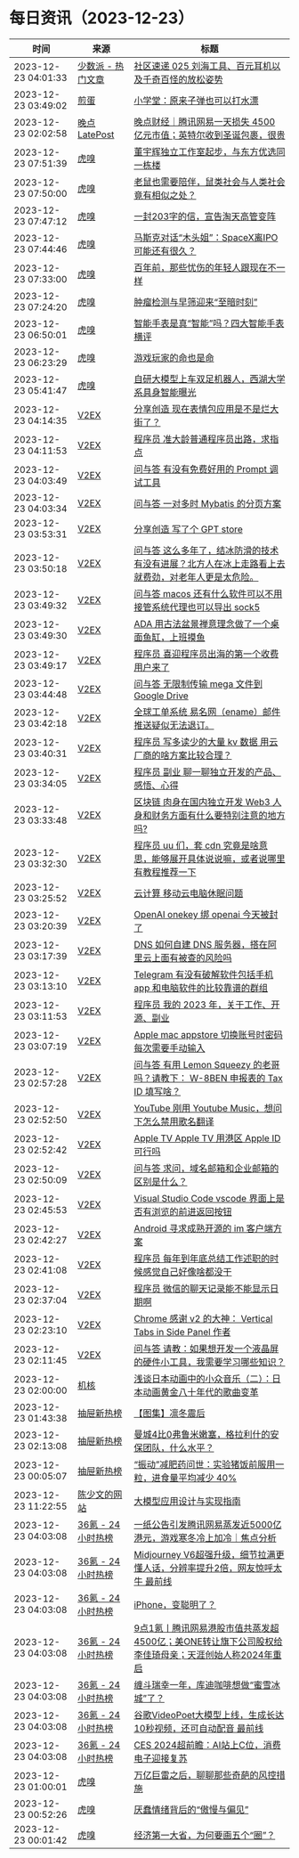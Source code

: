 ﻿# 每日资讯（2023-12-23）

|时间|来源|标题|
|---|---|---|
|2023-12-23 04:01:33|[少数派 - 热门文章](https://rss.mifaw.com/articles/5c8bb11a3c41f61efd36683e/5c92450e3882afa09dff5928)|[社区速递 025 刘海工具、百元耳机以及千奇百怪的放松姿势](https://sspai.com/post/85179)|
|2023-12-23 03:49:02|[煎蛋](http://jandan.net/feed)|[小学堂：原来子弹也可以打水漂](http://jandan.net/p/115159)|
|2023-12-23 02:02:58|[晚点LatePost](https://feedpress.me/wx-postlate)|[​​晚点财经｜腾讯网易一天损失 4500 亿元市值；英特尔收到圣诞包裹，很贵](http://mp.weixin.qq.com/s?__biz=MzU3Mjk1OTQ0Ng%3D%3D&mid=2247510892&idx=2&sn=b57f907da15e9fcb26e24119c5a96fb2)|
|2023-12-23 07:51:39|[虎嗅](https://rss.huxiu.com/)|[董宇辉独立工作室起步，与东方优选同一栋楼](https://www.huxiu.com/article/2461224.html?f=rss)|
|2023-12-23 07:50:00|[虎嗅](https://rss.huxiu.com/)|[老鼠也需要陪伴，鼠类社会与人类社会竟有相似之处？](https://www.huxiu.com/article/2458046.html?f=rss)|
|2023-12-23 07:47:12|[虎嗅](https://rss.huxiu.com/)|[一封203字的信，宣告淘天高管变阵](https://www.huxiu.com/article/2461236.html?f=rss)|
|2023-12-23 07:44:46|[虎嗅](https://rss.huxiu.com/)|[马斯克对话“木头姐”：SpaceX离IPO可能还有很久？](https://www.huxiu.com/article/2461222.html?f=rss)|
|2023-12-23 07:33:00|[虎嗅](https://rss.huxiu.com/)|[百年前，那些忧伤的年轻人跟现在不一样](https://www.huxiu.com/article/2460766.html?f=rss)|
|2023-12-23 07:24:20|[虎嗅](https://rss.huxiu.com/)|[肿瘤检测与早筛迎来“至暗时刻”](https://www.huxiu.com/article/2460058.html?f=rss)|
|2023-12-23 06:50:01|[虎嗅](https://rss.huxiu.com/)|[智能手表是真“智能”吗？四大智能手表横评](https://www.huxiu.com/article/2459038.html?f=rss)|
|2023-12-23 06:23:29|[虎嗅](https://rss.huxiu.com/)|[游戏玩家的命也是命](https://www.huxiu.com/article/2460780.html?f=rss)|
|2023-12-23 05:41:47|[虎嗅](https://rss.huxiu.com/)|[自研大模型上车双足机器人，西湖大学系具身智能曝光](https://www.huxiu.com/article/2460759.html?f=rss)|
|2023-12-23 04:14:35|[V2EX](http://www.v2ex.com/index.xml)|[ 分享创造 现在表情包应用是不是烂大街了？](https://www.v2ex.com/t/1002834#reply0)|
|2023-12-23 04:11:53|[V2EX](http://www.v2ex.com/index.xml)|[ 程序员 准大龄普通程序员出路，求指点](https://www.v2ex.com/t/1002833#reply0)|
|2023-12-23 04:03:49|[V2EX](http://www.v2ex.com/index.xml)|[ 问与答 有没有免费好用的 Prompt 调试工具](https://www.v2ex.com/t/1002831#reply0)|
|2023-12-23 04:03:34|[V2EX](http://www.v2ex.com/index.xml)|[ 问与答 一对多时 Mybatis 的分页方案](https://www.v2ex.com/t/1002830#reply0)|
|2023-12-23 03:53:31|[V2EX](http://www.v2ex.com/index.xml)|[ 分享创造 写了个 GPT store](https://www.v2ex.com/t/1002829#reply0)|
|2023-12-23 03:50:18|[V2EX](http://www.v2ex.com/index.xml)|[ 问与答 这么多年了，结冰防滑的技术有没有进展？北方人在冰上走路看上去就费劲，对老年人更是太危险。](https://www.v2ex.com/t/1002828#reply1)|
|2023-12-23 03:49:32|[V2EX](http://www.v2ex.com/index.xml)|[ 问与答 macos 还有什么软件可以不用接管系统代理也可以导出 sock5](https://www.v2ex.com/t/1002827#reply0)|
|2023-12-23 03:49:30|[V2EX](http://www.v2ex.com/index.xml)|[ ADA 用古法盆景禅意理念做了一个桌面鱼缸，上班摸鱼](https://www.v2ex.com/t/1002826#reply0)|
|2023-12-23 03:49:17|[V2EX](http://www.v2ex.com/index.xml)|[ 程序员 喜迎程序员出海的第一个收费用户来了](https://www.v2ex.com/t/1002825#reply2)|
|2023-12-23 03:44:48|[V2EX](http://www.v2ex.com/index.xml)|[ 问与答 无限制传输 mega 文件到 Google Drive](https://www.v2ex.com/t/1002824#reply0)|
|2023-12-23 03:42:18|[V2EX](http://www.v2ex.com/index.xml)|[ 全球工单系统 易名网（ename）邮件推送疑似无法退订。](https://www.v2ex.com/t/1002823#reply0)|
|2023-12-23 03:40:31|[V2EX](http://www.v2ex.com/index.xml)|[ 程序员 写多读少的大量 kv 数据 用云厂商的啥方案比较合理？](https://www.v2ex.com/t/1002822#reply2)|
|2023-12-23 03:34:05|[V2EX](http://www.v2ex.com/index.xml)|[ 程序员 副业 聊一聊独立开发的产品、感悟、心得](https://www.v2ex.com/t/1002821#reply5)|
|2023-12-23 03:33:48|[V2EX](http://www.v2ex.com/index.xml)|[ 区块链 肉身在国内独立开发 Web3 人身和财务方面有什么要特别注意的地方吗?](https://www.v2ex.com/t/1002820#reply3)|
|2023-12-23 03:32:30|[V2EX](http://www.v2ex.com/index.xml)|[ 程序员 uu 们，套 cdn 究竟是啥意思，能够展开具体说说嘛，或者说哪里有教程推荐一下](https://www.v2ex.com/t/1002819#reply3)|
|2023-12-23 03:25:52|[V2EX](http://www.v2ex.com/index.xml)|[ 云计算 移动云电脑休眠问题](https://www.v2ex.com/t/1002818#reply0)|
|2023-12-23 03:20:39|[V2EX](http://www.v2ex.com/index.xml)|[ OpenAI onekey 绑 openai 今天被封了](https://www.v2ex.com/t/1002816#reply2)|
|2023-12-23 03:17:39|[V2EX](http://www.v2ex.com/index.xml)|[ DNS 如何自建 DNS 服务器，搭在阿里云上面有被查的风险吗](https://www.v2ex.com/t/1002815#reply3)|
|2023-12-23 03:13:10|[V2EX](http://www.v2ex.com/index.xml)|[ Telegram 有没有破解软件包括手机 app 和电脑软件的比较靠谱的群组](https://www.v2ex.com/t/1002814#reply0)|
|2023-12-23 03:11:53|[V2EX](http://www.v2ex.com/index.xml)|[ 程序员 我的 2023 年，关于工作、开源、副业](https://www.v2ex.com/t/1002813#reply4)|
|2023-12-23 03:07:19|[V2EX](http://www.v2ex.com/index.xml)|[ Apple mac appstore 切换账号时密码每次需要手动输入](https://www.v2ex.com/t/1002812#reply3)|
|2023-12-23 02:57:28|[V2EX](http://www.v2ex.com/index.xml)|[ 问与答 有用 Lemon Squeezy 的老哥吗？请教下： W-8BEN 申报表的 Tax ID 填写啥？](https://www.v2ex.com/t/1002811#reply3)|
|2023-12-23 02:52:50|[V2EX](http://www.v2ex.com/index.xml)|[ YouTube 刚用 Youtube Music，想问下怎么禁用歌名翻译](https://www.v2ex.com/t/1002810#reply1)|
|2023-12-23 02:52:42|[V2EX](http://www.v2ex.com/index.xml)|[ Apple TV Apple TV 用港区 Apple ID 可行吗](https://www.v2ex.com/t/1002809#reply3)|
|2023-12-23 02:50:09|[V2EX](http://www.v2ex.com/index.xml)|[ 问与答 求问，域名邮箱和企业邮箱的区别是什么？](https://www.v2ex.com/t/1002807#reply6)|
|2023-12-23 02:45:53|[V2EX](http://www.v2ex.com/index.xml)|[ Visual Studio Code vscode 界面上是否有浏览的前进返回按钮](https://www.v2ex.com/t/1002806#reply6)|
|2023-12-23 02:42:27|[V2EX](http://www.v2ex.com/index.xml)|[ Android 寻求成熟开源的 im 客户端方案](https://www.v2ex.com/t/1002804#reply2)|
|2023-12-23 02:41:08|[V2EX](http://www.v2ex.com/index.xml)|[ 程序员 每年到年底总结工作述职的时候感觉自己好像啥都没干](https://www.v2ex.com/t/1002803#reply13)|
|2023-12-23 02:37:04|[V2EX](http://www.v2ex.com/index.xml)|[ 程序员 微信的聊天记录能不能显示日期啊](https://www.v2ex.com/t/1002802#reply3)|
|2023-12-23 02:23:10|[V2EX](http://www.v2ex.com/index.xml)|[ Chrome 感谢 v2 的大神： Vertical Tabs in Side Panel 作者](https://www.v2ex.com/t/1002801#reply5)|
|2023-12-23 02:11:45|[V2EX](http://www.v2ex.com/index.xml)|[ 问与答 请教：如果想开发一个液晶屏的硬件小工具，我需要学习哪些知识？](https://www.v2ex.com/t/1002800#reply10)|
|2023-12-23 02:00:00|[机核](https://www.gcores.com/rss)|[浅谈日本动画中的小众音乐（二）：日本动画黄金八十年代的歌曲变革](https://www.gcores.com/articles/99885)|
|2023-12-23 01:43:38|[抽屉新热榜](http://dig.chouti.com/feed.xml)|[【图集】凛冬震后](https://dig.chouti.com/link/40999140)|
|2023-12-23 02:13:08|[抽屉新热榜](http://dig.chouti.com/feed.xml)|[曼城4比0弗鲁米嫩塞，格拉利什的安保团队，什么水平？](https://dig.chouti.com/link/40999464)|
|2023-12-23 00:05:07|[抽屉新热榜](http://dig.chouti.com/feed.xml)|[“振动”减肥药问世：实验猪饭前服用一粒，进食量平均减少 40%](https://dig.chouti.com/link/40998507)|
|2023-12-23 11:22:55|[陈少文的网站](https://www.chenshaowen.com/atom.xml)|[大模型应用设计与实现指南](https://www.chenshaowen.com/blog/large-model-application-design-and-implementation-guide.html)|
|2023-12-23 04:03:08|[36氪 - 24小时热榜](https://rss.mifaw.com/articles/5c8bb11a3c41f61efd36683e/5c91d2e23882afa09dff4901)|[一纸公告引发腾讯网易蒸发近5000亿港元，游戏寒冬冷上加冷｜焦点分析](https://36kr.com/p/2571826441528961)|
|2023-12-23 04:03:08|[36氪 - 24小时热榜](https://rss.mifaw.com/articles/5c8bb11a3c41f61efd36683e/5c91d2e23882afa09dff4901)|[Midjourney V6超强升级，细节拉满更懂人话，分辨率提升2倍，网友惊呼太牛 最前线](https://36kr.com/p/2571375874893447)|
|2023-12-23 04:03:08|[36氪 - 24小时热榜](https://rss.mifaw.com/articles/5c8bb11a3c41f61efd36683e/5c91d2e23882afa09dff4901)|[iPhone，变聪明了？](https://36kr.com/p/2571736982855817)|
|2023-12-23 04:03:08|[36氪 - 24小时热榜](https://rss.mifaw.com/articles/5c8bb11a3c41f61efd36683e/5c91d2e23882afa09dff4901)|[9点1氪丨腾讯网易港股市值共蒸发超4500亿；美ONE转让旗下公司股权给李佳琦母亲；天涯创始人称2024年重启](https://36kr.com/p/2572630260278914)|
|2023-12-23 04:03:08|[36氪 - 24小时热榜](https://rss.mifaw.com/articles/5c8bb11a3c41f61efd36683e/5c91d2e23882afa09dff4901)|[缠斗瑞幸一年，库迪咖啡想做“蜜雪冰城”了？](https://36kr.com/p/2570349822124167)|
|2023-12-23 04:03:08|[36氪 - 24小时热榜](https://rss.mifaw.com/articles/5c8bb11a3c41f61efd36683e/5c91d2e23882afa09dff4901)|[谷歌VideoPoet大模型上线，生成长达10秒视频，还可自动配音 最前线](https://36kr.com/p/2571407149672069)|
|2023-12-23 04:03:08|[36氪 - 24小时热榜](https://rss.mifaw.com/articles/5c8bb11a3c41f61efd36683e/5c91d2e23882afa09dff4901)|[CES 2024超前瞻：AI站上C位，消费电子迎接复苏](https://36kr.com/p/2571373620879235)|
|2023-12-23 01:00:01|[虎嗅](https://rss.huxiu.com/)|[万亿巨雷之后，聊聊那些奇葩的风控措施](https://www.huxiu.com/article/2456034.html?f=rss)|
|2023-12-23 00:52:26|[虎嗅](https://rss.huxiu.com/)|[厌蠢情绪背后的“傲慢与偏见”](https://www.huxiu.com/article/2459024.html?f=rss)|
|2023-12-23 00:01:42|[虎嗅](https://rss.huxiu.com/)|[经济第一大省，为何要画五个“圈”？](https://www.huxiu.com/article/2459033.html?f=rss)|
